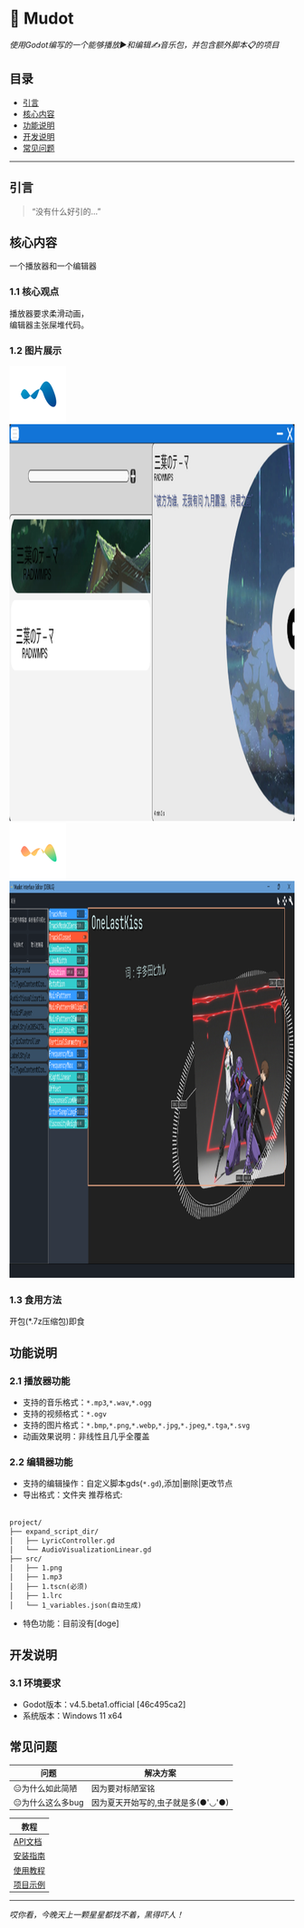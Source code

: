 # **🎵 Mudot**  
*使用Godot编写的一个能够播放▶️和编辑✍️音乐包，并包含额外脚本📋的项目*  


## **目录**  
- [引言](#引言)
- [核心内容](#核心内容)
- [功能说明](#功能说明)
- [开发说明](#开发说明)
- [常见问题](#常见问题)
___

## **引言**    

> “没有什么好引的...”  


## 核心内容
一个播放器和一个编辑器

### 1.1 核心观点
播放器要求柔滑动画，  
编辑器主张屎堆代码。

### 1.2 图片展示
<img src="icon.svg" alt="应用图标" width="100" height="100">  
<img src="1.png" alt="播放器界面" width="700" height="700">  
<img src="icon-1.svg" alt="编辑器图标" width="100" height="100">  
<img src="2.png" alt="编辑器界面" width="700" height="700">  

### **1.3 食用方法**  
开包(*.7z压缩包)即食

## **功能说明**  
### 2.1 播放器功能  
- 支持的音乐格式：`*.mp3`,`*.wav`,`*.ogg`
- 支持的视频格式：`*.ogv`
- 支持的图片格式：`*.bmp`,`*.png`,`*.webp`,`*.jpg`,`*.jpeg`,`*.tga`,`*.svg`
- 动画效果说明：非线性且几乎全覆盖

### 2.2 编辑器功能  
- 支持的编辑操作：自定义脚本gds(`*.gd`),添加|删除|更改节点
- 导出格式：文件夹
推荐格式:<br><br/>
```
project/
├── expand_script_dir/
│   ├── LyricController.gd
│   └── AudioVisualizationLinear.gd
├── src/
│   ├── 1.png
│   ├── 1.mp3
│   ├── 1.tscn(必须)
│   ├── 1.lrc
│   └── 1_variables.json(自动生成)
```
- 特色功能：目前没有[doge]  

## **开发说明**  
### 3.1 环境要求  
- Godot版本：v4.5.beta1.official [46c495ca2]
- 系统版本：Windows 11 x64

## **常见问题**  
| 问题 | 解决方案 |  
|------|----------|  
| 😑为什么如此简陋 | 因为要对标陋室铭 |  
| 😑为什么这么多bug | 因为夏天开始写的,虫子就是多(●'◡'●) |  


| 教程 |
|------|
| [API文档](api_tutoral/global.md) |
| [安装指南](installation_tutorial.md) |
| [使用教程](tutorials.md) |
| [项目示例](ProjectExample/) |

---

*哎你看，今晚天上一颗星星都找不着，黑得吓人！*


